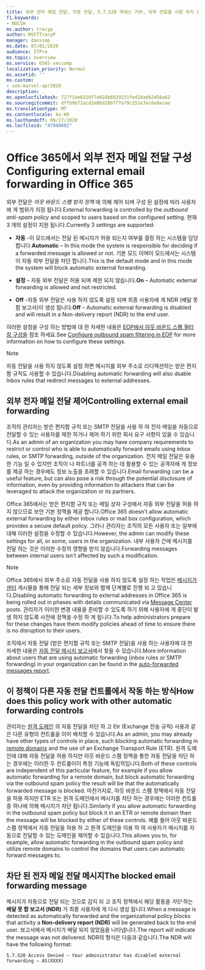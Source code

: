 ```yaml
---
title: 외부 전자 메일 전달, 자동 전달, 5.7.520 액세스 거부, 외부 전달을 사용 하지 않도록 설정, 관리자가 외부 전달을 사용 하지 않도록 설정, 아웃 바운드 스팸 방지 정책
f1.keywords:
- NOCSH
ms.author: tracyp
author: MSFTTracyP
manager: dansimp
ms.date: 07/01/2020
audience: ITPro
ms.topic: overview
ms.service: O365-seccomp
localization_priority: Normal
ms.assetid: ''
ms.custom:
- seo-marvel-apr2020
description: .
ms.openlocfilehash: 727f14e8158f7e024b6029231fed18adb2d56a62
ms.sourcegitcommit: dffb9b72acd2e0bd286ff7e79c251e7ec6e8ecae
ms.translationtype: MT
ms.contentlocale: ko-KR
ms.lasthandoff: 09/17/2020
ms.locfileid: "47949692"
---
```

# <a name="configuring-external-email-forwarding-in-office-365"></a><span data-ttu-id="806ac-103">Office 365에서 외부 전자 메일 전달 구성</span><span class="sxs-lookup"><span data-stu-id="806ac-103">Configuring external email forwarding in Office 365</span></span>

<span data-ttu-id="806ac-104">외부 전달은 *아웃 바운드 스팸 방지 정책* 에 의해 제어 되며 구성 된 설정에 따라 사용자에 게 범위가 지정 됩니다.</span><span class="sxs-lookup"><span data-stu-id="806ac-104">External forwarding is controlled by the *outbound anti-spam policy* and scoped to users based on the configured setting.</span></span> <span data-ttu-id="806ac-105">현재 3 개의 설정이 지원 됩니다.</span><span class="sxs-lookup"><span data-stu-id="806ac-105">Currently 3 settings are supported:</span></span>

- <span data-ttu-id="806ac-106">**자동** -이 모드에서는 전달 된 메시지가 허용 되는지 여부를 결정 하는 시스템을 담당 합니다.</span><span class="sxs-lookup"><span data-stu-id="806ac-106">**Automatic** – In this mode the system is responsible for deciding if a forwarded message is allowed or not.</span></span>  <span data-ttu-id="806ac-107">기본 모드 이며이 모드에서는 시스템이 자동 외부 전달을 차단 합니다.</span><span class="sxs-lookup"><span data-stu-id="806ac-107">This is the default mode and in this mode the system will block automatic external forwarding.</span></span>

- <span data-ttu-id="806ac-108">**설정** – 자동 외부 전달은 허용 되며 제한 되지 않습니다.</span><span class="sxs-lookup"><span data-stu-id="806ac-108">**On** – Automatic external forwarding is allowed and not restricted.</span></span>

- <span data-ttu-id="806ac-109">**Off** -자동 외부 전달은 사용 하지 않도록 설정 되며 최종 사용자에 게 NDR (배달 못 함 보고서)이 생성 됩니다.</span><span class="sxs-lookup"><span data-stu-id="806ac-109">**Off** – Automatic external forwarding is disabled and will result in a Non-delivery report (NDR) to the end user.</span></span>

<span data-ttu-id="806ac-110">이러한 설정을 구성 하는 방법에 대 한 자세한 내용은 [EOP에서 아웃 바운드 스팸 필터링 구성을](https://docs.microsoft.com/microsoft-365/security/office-365-security/configure-the-outbound-spam-policy?view=o365-worldwide&preserve-view=true) 참조 하세요.</span><span class="sxs-lookup"><span data-stu-id="806ac-110">See [Configure outbound spam filtering in EOP](https://docs.microsoft.com/microsoft-365/security/office-365-security/configure-the-outbound-spam-policy?view=o365-worldwide&preserve-view=true) for more information on how to configure these settings.</span></span>

> [!NOTE]
> <span data-ttu-id="806ac-111">자동 전달을 사용 하지 않도록 설정 하면 메시지를 외부 주소로 리디렉션하는 받은 편지함 규칙도 사용할 수 있습니다.</span><span class="sxs-lookup"><span data-stu-id="806ac-111">Disabling automatic forwarding will also dsable Inbox rules that redirect messages to external addresses.</span></span>

## <a name="controlling-external-email-forwarding"></a><span data-ttu-id="806ac-112">외부 전자 메일 전달 제어</span><span class="sxs-lookup"><span data-stu-id="806ac-112">Controlling external email forwarding</span></span>

<span data-ttu-id="806ac-113">조직의 관리자는 받은 편지함 규칙 또는 SMTP 전달을 사용 하 여 전자 메일을 자동으로 전달할 수 있는 사용자를 제한 하거나 제어 하기 위한 회사 요구 사항이 있을 수 있습니다.</span><span class="sxs-lookup"><span data-stu-id="806ac-113">As an admin of an organization you may have company requirements to restrict or control who is able to automatically forward emails using inbox rules, or SMTP forwarding, outside of the organization.</span></span> <span data-ttu-id="806ac-114">전자 메일 전달은 유용한 기능 일 수 있지만 조직이 나 파트너를 공격 하는 데 활용할 수 있는 공격자에 게 정보를 제공 하는 경우에도 정보 노출을 초래할 수 있습니다.</span><span class="sxs-lookup"><span data-stu-id="806ac-114">Email forwarding can be a useful feature, but can also pose a risk through the potential disclosure of information, even by providing information to attackers that can be leveraged to attack the organization or its partners.</span></span>

<span data-ttu-id="806ac-115">Office 365에서는 받은 편지함 규칙 또는 메일 상자 구성에서 자동 외부 전달을 허용 하지 않으므로 보안 기본 정책을 제공 합니다.</span><span class="sxs-lookup"><span data-stu-id="806ac-115">Office 365 doesn't allow automatic external forwarding by either Inbox rules or mail box configuration, which provides a secure default policy.</span></span> <span data-ttu-id="806ac-116">그러나 관리자는 조직의 모든 사용자 또는 일부에 대해 이러한 설정을 수정할 수 있습니다.</span><span class="sxs-lookup"><span data-stu-id="806ac-116">However, the admin can modify these settings for all, or some, users in the organization.</span></span> <span data-ttu-id="806ac-117">내부 사용자 간에 메시지를 전달 하는 것은 이러한 수정의 영향을 받지 않습니다.</span><span class="sxs-lookup"><span data-stu-id="806ac-117">Forwarding messages between internal users isn't affected by such a modification.</span></span>

> [!NOTE]
> <span data-ttu-id="806ac-118">Office 365에서 외부 주소로 자동 전달을 사용 하지 않도록 설정 하는 작업은 [메시지가 센터](https://admin.microsoft.com/Adminportal/Home?source=applauncher&ref=/MessageCenter) 게시물을 통해 전달 되는 세부 정보와 함께 단계별로 진행 되 고 있습니다.</span><span class="sxs-lookup"><span data-stu-id="806ac-118">Disabling automatic forwarding to external addresses in Office 365 is being rolled out in phases with details communicated via [Message Center](https://admin.microsoft.com/Adminportal/Home?source=applauncher&ref=/MessageCenter) posts.</span></span> <span data-ttu-id="806ac-119">관리자가 이러한 변경 내용을 준비할 수 있도록 하기 위해 사용자에 게 중단이 발생 하지 않도록 사전에 정책을 수정 하 게 됩니다.</span><span class="sxs-lookup"><span data-stu-id="806ac-119">To help administrators prepare for these changes have them modify policies ahead of time to ensure there is no disruption to their users.</span></span>

<span data-ttu-id="806ac-120">조직에서 자동 전달 (받은 편지함 규칙 또는 SMTP 전달)을 사용 하는 사용자에 대 한 자세한 내용은 [자동 전달 메시지 보고서](https://docs.microsoft.com/microsoft-365/security/office-365-security/mfi-auto-forwarded-messages-report?view=o365-worldwide&preserve-view=true)에서 찾을 수 있습니다.</span><span class="sxs-lookup"><span data-stu-id="806ac-120">More information about users that are using automatic forwarding (inbox rules or SMTP forwarding) in your organization can be found in the [auto-forwarded messages report](https://docs.microsoft.com/microsoft-365/security/office-365-security/mfi-auto-forwarded-messages-report?view=o365-worldwide&preserve-view=true).</span></span>

## <a name="how-does-this-policy-work-with-other-automatic-forwarding-controls"></a><span data-ttu-id="806ac-121">이 정책이 다른 자동 전달 컨트롤에서 작동 하는 방식</span><span class="sxs-lookup"><span data-stu-id="806ac-121">How does this policy work with other automatic forwarding controls</span></span>

<span data-ttu-id="806ac-122">관리자는 [원격 도메인](https://docs.microsoft.com/exchange/mail-flow-best-practices/remote-domains/remote-domains) 의 자동 전달을 차단 하 고 Etr (Exchange 전송 규칙) 사용과 같은 다른 유형의 컨트롤을 이미 배치할 수 있습니다.</span><span class="sxs-lookup"><span data-stu-id="806ac-122">As an admin, you may already have other types of controls in place, such blocking automatic forwarding in [remote domains](https://docs.microsoft.com/exchange/mail-flow-best-practices/remote-domains/remote-domains) and the use of an Exchange Transport Rule (ETR).</span></span> <span data-ttu-id="806ac-123">원격 도메인에 대해 자동 전달을 허용 하지만 아웃 바운드 스팸 정책을 통한 자동 전달을 차단 하는 경우에는 이러한 두 컨트롤이이 특정 기능에 독립적입니다.</span><span class="sxs-lookup"><span data-stu-id="806ac-123">Both of these controls are independent of this particular feature, for example if you allow automatic forwarding for a remote domain, but block automatic forwarding via the outbound spam policy the result will be that the automatically forwarded message is blocked.</span></span> <span data-ttu-id="806ac-124">마찬가지로, 아웃 바운드 스팸 정책에서 자동 전달을 허용 하지만 ETR 또는 원격 도메인에서 메시지를 차단 하는 경우에는 이러한 컨트롤 중 하나에 의해 메시지가 차단 됩니다.</span><span class="sxs-lookup"><span data-stu-id="806ac-124">Similarly if you allow automatic forwarding in the outbound spam policy but block it in an ETR or remote domain then the message will be blocked by either of these controls.</span></span> <span data-ttu-id="806ac-125">예를 들어 아웃 바운드 스팸 정책에서 자동 전달을 허용 하 고 원격 도메인을 이용 하 여 사용자가 메시지를 자동으로 전달할 수 있는 도메인을 제어할 수 있습니다.</span><span class="sxs-lookup"><span data-stu-id="806ac-125">This allows you to, for example, allow automatic forwarding in the outbound spam policy and utilize remote domains to control the domains that users can automatic forward messages to.</span></span>


## <a name="the-blocked-email-forwarding-message"></a><span data-ttu-id="806ac-126">차단 된 전자 메일 전달 메시지</span><span class="sxs-lookup"><span data-stu-id="806ac-126">The blocked email forwarding message</span></span>

<span data-ttu-id="806ac-127">메시지가 자동으로 전달 되는 것으로 감지 되 고 조직 정책에서 해당 활동을 *차단* 하는 **배달 못 함 보고서 (NDR)** 가 최종 사용자에 게 다시 생성 됩니다.</span><span class="sxs-lookup"><span data-stu-id="806ac-127">When a message is detected as automatically forwarded and the organizational policy *blocks* that activity a **Non-delivery report (NDR)** will be generated back to the end user.</span></span> <span data-ttu-id="806ac-128">보고서에서 메시지가 배달 되지 않았음을 나타냅니다.</span><span class="sxs-lookup"><span data-stu-id="806ac-128">The report will indicate the message was not delivered.</span></span> <span data-ttu-id="806ac-129">NDR의 형식은 다음과 같습니다.</span><span class="sxs-lookup"><span data-stu-id="806ac-129">The NDR will have the following format:</span></span> 

`5.7.520 Access Denied – Your administrator has disabled external forwarding – AS(XXXX)`

